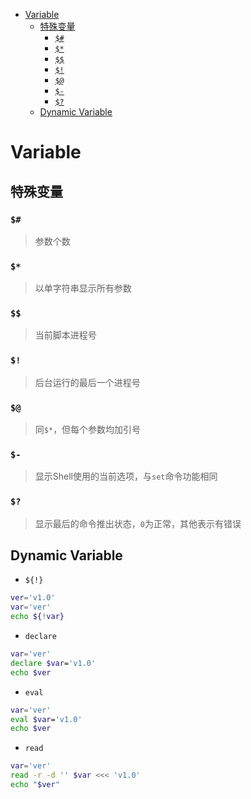 - [Variable](#variable)
  - [特殊变量](#特殊变量)
    - [`$#`](#)
    - [`$*`](#-1)
    - [`$$`](#-2)
    - [`$!`](#-3)
    - [`$@`](#-4)
    - [`$-`](#-)
    - [`$?`](#-5)
  - [Dynamic Variable](#dynamic-variable)

# Variable

## 特殊变量

### `$#`
> 参数个数

### `$*`
> 以单字符串显示所有参数

### `$$`
> 当前脚本进程号

### `$!`
> 后台运行的最后一个进程号

### `$@`
> 同`$*`，但每个参数均加引号

### `$-`
> 显示Shell使用的当前选项，与`set`命令功能相同

### `$?`
> 显示最后的命令推出状态，`0`为正常，其他表示有错误

## Dynamic Variable

- `${!}`

```bash
ver='v1.0'
var='ver'
echo ${!var}
```

- `declare`

```bash
var='ver'
declare $var='v1.0'
echo $ver
```

- `eval`

```bash
var='ver'
eval $var='v1.0'
echo $ver
```

- `read`

```bash
var='ver'
read -r -d '' $var <<< 'v1.0'
echo "$ver"
```
